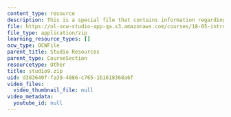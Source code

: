 ```yaml
---
content_type: resource
description: This is a special file that contains information regarding studio 9.
file: https://ol-ocw-studio-app-qa.s3.amazonaws.com/courses/18-05-introduction-to-probability-and-statistics-spring-2014/d383640ffa394886c7651b1618368a6f_studio9.zip
file_type: application/zip
learning_resource_types: []
ocw_type: OCWFile
parent_title: Studio Resources
parent_type: CourseSection
resourcetype: Other
title: studio9.zip
uid: d383640f-fa39-4886-c765-1b1618368a6f
video_files:
  video_thumbnail_file: null
video_metadata:
  youtube_id: null
---
```

